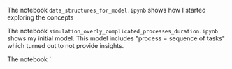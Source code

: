 
The notebook `data_structures_for_model.ipynb` shows how I started exploring the concepts

The notebook `simulation_overly_complicated_processes_duration.ipynb` shows my initial model. 
This model includes "process = sequence of tasks" which turned out to not provide insights.

The notebook `

